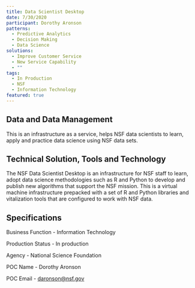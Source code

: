 ```yaml
---
title: Data Scientist Desktop
date: 7/30/2020
participant: Dorothy Aronson
patterns:
  - Predictive Analytics
  - Decision Making
  - Data Science
solutions:
  - Improve Customer Service
  - New Service Capability
  - ""
tags:
  - In Production
  - NSF
  - Information Technology
featured: true
---
```

## Data and Data Management

This is an infrastructure as a service, helps NSF data scientists to learn, apply and practice data science using NSF data sets.

## Technical Solution, Tools and Technology

The NSF Data Scientist Desktop is an infrastructure for NSF staff to learn, adopt data science methodologies such as R and Python to develop and publish new algorithms that support the NSF mission. This is a virtual machine infrastructure prepacked with a set of R and Python libraries and vitalization tools that are configured to work with NSF data.

## Specifications

Business Function - Information Technology

Production Status - In production

Agency - National Science Foundation

POC Name - Dorothy Aronson

POC Email - daronson@nsf.gov